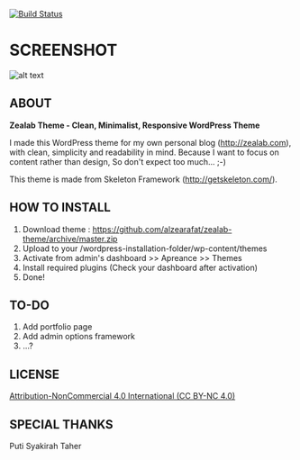[![Build Status](https://travis-ci.org/Automattic/_s.svg?branch=master)](https://travis-ci.org/Automattic/_s)

SCREENSHOT
===

![alt text](http://i62.tinypic.com/k2izgo.png "Zealab Theme Screenshot")


ABOUT
---------------

**Zealab Theme - Clean, Minimalist, Responsive WordPress Theme**

I made this WordPress theme for my own personal blog (http://zealab.com), with clean, simplicity and readability in mind. Because I want to focus on content rather than design, So don't expect too much...  ;-)

This theme is made from Skeleton Framework (http://getskeleton.com/).


HOW TO INSTALL
---------------
1. Download theme : https://github.com/alzearafat/zealab-theme/archive/master.zip
2. Upload to your /wordpress-installation-folder/wp-content/themes
3. Activate from admin's dashboard >> Apreance >> Themes
4. Install required plugins (Check your dashboard after activation)
5. Done!


TO-DO
---------------

1. Add portfolio page
2. Add admin options framework
3. ...?


LICENSE
---------------
[Attribution-NonCommercial 4.0 International (CC BY-NC 4.0)](http://creativecommons.org/licenses/by-nc/4.0/)


SPECIAL THANKS
---------------
Puti Syakirah Taher

